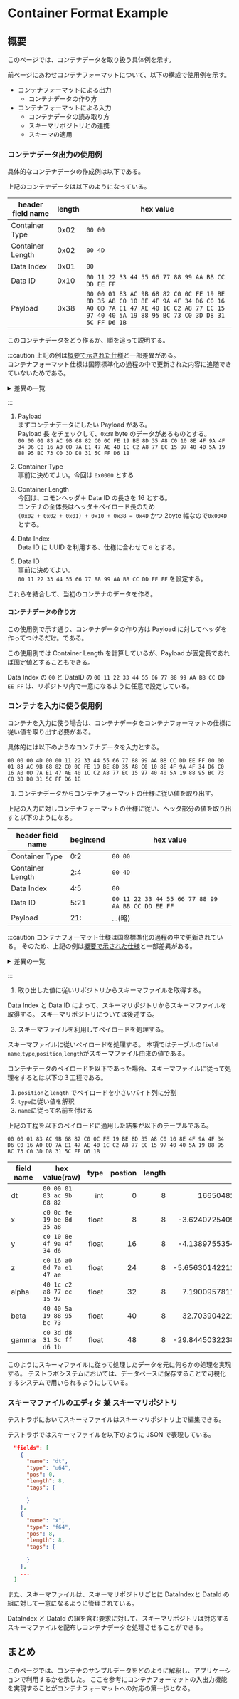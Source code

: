 # Container Format Example

## 概要

このページでは、コンテナデータを取り扱う具体例を示す。

前ページにあわせコンテナフォーマットについて、以下の構成で使用例を示す。

- コンテナフォーマットによる出力
  - コンテナデータの作り方
- コンテナフォーマットによる入力
  - コンテナデータの読み取り方
  - スキーマリポジトリとの連携
  - スキーマの適用

### コンテナデータ出力の使用例

具体的なコンテナデータの作成例は以下である。

<!-- [Download(ExampleContainer)](mobile_acce.cntr)   -->

上記のコンテナデータは以下のようになっている。

| header field name | length | hex value                                                                                                                                                                 |
| ----------------- | ------ | ------------------------------------------------------------------------------------------------------------------------------------------------------------------------- |
| Container Type    | 0x02   | `00 00`                                                                                                                                                                   |
| Container Length  | 0x02   | `00 4D`                                                                                                                                                                   |
| Data Index        | 0x01   | `00`                                                                                                                                                                      |
| Data ID           | 0x10   | `00 11 22 33 44 55 66 77 88 99 AA BB CC DD EE FF`                                                                                                                         |
| Payload           | 0x38   | `00 00 01 83 AC 9B 68 82 C0 0C FE 19 BE 8D 35 A8 C0 10 8E 4F 9A 4F 34 D6 C0 16 A0 0D 7A E1 47 AE 40 1C C2 A8 77 EC 15 97 40 40 5A 19 88 95 BC 73 C0 3D D8 31 5C FF D6 1B` |

このコンテナデータをどう作るか、順を追って説明する。

:::caution
上記の例は[概要で示された仕様](./)と一部差異がある。  
コンテナフォーマット仕様は国際標準化の過程の中で更新された内容に追随できていないためである。

<details>
<summary>
差異の一覧
</summary>
<div>

| 項目           | 詳細                                                    |
| -------------- | ------------------------------------------------------- |
| 名称変更       | Data Index -> Data ID Type                              |
| フィールド追加 | Data ID Length                                          |
| 仕様           | Container Type に認められてない値(`0x0000`)が入っている |

</div>
</details>

:::

1. Payload  
   まずコンテナデータにしたい Payload がある。  
   Payload 長 をチェックして、`0x38` byte のデータがあるものとする。  
   `00 00 01 83 AC 9B 68 82 C0 0C FE 19 BE 8D 35 A8 C0 10 8E 4F 9A 4F 34 D6 C0 16 A0 0D 7A E1 47 AE 40 1C C2 A8 77 EC 15 97 40 40 5A 19 88 95 BC 73 C0 3D D8 31 5C FF D6 1B`

1. Container Type  
   事前に決めてよい。今回は `0x0000` とする

1. Container Length  
   今回は、コモンヘッダ＋ Data ID の長さを 16 とする。  
   コンテナの全体長はヘッダ＋ペイロード長のため  
   `(0x02 + 0x02 + 0x01) + 0x10 + 0x38 = 0x4D` かつ 2byte 幅なので`0x004D`とする。

1. Data Index  
   Data ID に UUID を利用する、仕様に合わせて `0` とする。

1. Data ID  
   事前に決めてよい。  
   `00 11 22 33 44 55 66 77 88 99 AA BB CC DD EE FF` を設定する。

これらを結合して、当初のコンテナのデータを作る。

#### コンテナデータの作り方

この使用例で示す通り、コンテナデータの作り方は Payload に対してヘッダを作ってつけるだけ。である。

この使用例では Container Length を計算しているが、Payload が固定長であれば固定値とすることもできる。

Data Index の `00` と DataID の `00 11 22 33 44 55 66 77 88 99 AA BB CC DD EE FF` は、リポジトリ内で一意になるように任意で設定している。

### コンテナを入力に使う使用例

コンテナを入力に使う場合は、コンテナデータをコンテナフォーマットの仕様に従い値を取り出す必要がある。

具体的には以下のようなコンテナデータを入力とする。

`00 00 00 4D 00 00 11 22 33 44 55 66 77 88 99 AA BB CC DD EE FF 00 00 01 83 AC 9B 68 82 C0 0C FE 19 BE 8D 35 A8 C0 10 8E 4F 9A 4F 34 D6 C0 16 A0 0D 7A E1 47 AE 40 1C C2 A8 77 EC 15 97 40 40 5A 19 88 95 BC 73 C0 3D D8 31 5C FF D6 1B`

1. コンテナデータからコンテナフォーマットの仕様に従い値を取り出す。

上記の入力に対しコンテナフォーマットの仕様に従い、ヘッダ部分の値を取り出すと以下のようになる。

| header field name | begin:end | hex value                                         |
| ----------------- | --------- | ------------------------------------------------- |
| Container Type    | 0:2       | `00 00`                                           |
| Container Length  | 2:4       | `00 4D`                                           |
| Data Index        | 4:5       | `00`                                              |
| Data ID           | 5:21      | `00 11 22 33 44 55 66 77 88 99 AA BB CC DD EE FF` |
| Payload           | 21:       | ...(略)                                           |

:::caution
コンテナフォーマット仕様は国際標準化の過程の中で更新されている。
そのため、上記の例は[概要で示された仕様](./)と一部差異がある。

<details>
<summary>
差異の一覧
</summary>
<div>

| 項目           | 詳細                                                     |
| -------------- | -------------------------------------------------------- |
| 名称変更       | Data Index -> Data ID Type                               |
| フィールド追加 | Data ID Length の追加                                    |
| 仕様違反       | Container Type に認められてない値(`0x0000`)が入っている  |
| 仕様削除       | Data Index の値に対応する形で Data Id の長さが決まる仕様 |
| 仕様追加       | Data Id Length が DataId の長さとなる                    |

</div>
</details>

:::

1. 取り出した値に従いリポジトリからスキーマファイルを取得する。

Data Index <!-- Data ID Type --> と Data ID によって、スキーマリポジトリからスキーマファイルを取得する。
スキーマリポジトリについては後述する。

3. スキーマファイルを利用してペイロードを処理する。

スキーマファイルに従いペイロードを処理する。
本項ではテーブルの`field name`,`type`,`position`,`length`がスキーマファイル由来の値である。

コンテナデータのペイロードを以下であった場合、スキーマファイルに従って処理をするとは以下の３工程である。

1. `position`と`length` でペイロードを小さいバイト列に分割
2. `type`に従い値を解釈
3. `name`に従って名前を付ける

上記の工程を以下のペイロードに適用した結果が以下のテーブルである。

`00 00 01 83 AC 9B 68 82 C0 0C FE 19 BE 8D 35 A8 C0 10 8E 4F 9A 4F 34 D6 C0 16 A0 0D 7A E1 47 AE 40 1C C2 A8 77 EC 15 97 40 40 5A 19 88 95 BC 73 C0 3D D8 31 5C FF D6 1B`

| field name | hex value(raw)            |  type | postion | length |               value |
| ---------- | ------------------------- | ----: | ------: | -----: | ------------------: |
| dt         | `00 00 01 83 ac 9b 68 82` |   int |       0 |      8 |       1665048209538 |
| x          | `c0 0c fe 19 be 8d 35 a8` | float |       8 |      8 |  -3.624072540935874 |
| y          | `c0 10 8e 4f 9a 4f 34 d6` | float |      16 |      8 |  -4.138975535473227 |
| z          | `c0 16 a0 0d 7a e1 47 ae` | float |      24 |      8 | -5.6563014221191406 |
| alpha      | `40 1c c2 a8 77 ec 15 97` | float |      32 |      8 |   7.190095781120724 |
| beta       | `40 40 5a 19 88 95 bc 73` | float |      40 |      8 |   32.70390422164282 |
| gamma      | `c0 3d d8 31 5c ff d6 1b` | float |      48 |      8 | -29.844503223857924 |

このようにスキーマファイルに従って処理したデータを元に何らかの処理を実現する。
テストラボシステムにおいては、データベースに保存することで可視化するシステムで用いられるようにしている。

### スキーマファイルのエディタ 兼 スキーマリポジトリ

テストラボにおいてスキーマファイルはスキーマリポジトリ上で編集できる。

テストラボではスキーマファイルを以下のように JSON で表現している。

```json
  "fields": [
    {
      "name": "dt",
      "type": "u64",
      "pos": 0,
      "length": 8,
      "tags": {

      }
    },
    {
      "name": "x",
      "type": "f64",
      "pos": 8,
      "length": 8,
      "tags": {

      }
    },
    ...
  ]
```

また、スキーマファイルは、スキーマリポジトリごとに DataIndex<!-- Data Type-->と DataId の組に対して一意になるように管理されている。

DataIndex と DataId の組を含む要求に対して、スキーマリポジトリは対応するスキーマファイルを配布しコンテナデータを処理させることができる。

## まとめ

このページでは、コンテナのサンプルデータをどのように解釈し、アプリケーションで利用するかを示した。
ここを参考にコンテナフォーマットの入出力機能を実現することがコンテナフォーマットへの対応の第一歩となる。

<!-- ## コンテナフォーマットを取り扱うシステムの構成

環境構築で示したように、テストラボシステムは、以下のような構成となっている。
![](./overview.drawio.png)

コンテナフォーマットを取り扱うシステムの検証のためには以下の検討事項がある


## チュートリアルでの構成例

チュートリアルでの構成について、コンテナ処理データ蓄積部分を詳細化すると以下のような構成要素を持っている。

![](./detail.drawio.png)


テストラボシステムの構成要素について、以降に詳細を記述する。

### kafka
kafka はデータ構造に依存しないメッセージキューである。
トピックと呼ばれる単位でキューを構成し、キューに対してデータを提供する処理と、キューからデータを取得する処理が存在する。
kafkaとは、このようなキューを提供するためのミドルウェアである。

### WebApp
WebAppはセンサデータを取得し、センサデータを格納したコンテナデータをhttp経由によって収集し、kafkaに投入するアプリである。
コンテナデータはkafkaのキューに格納され、次の処理へ引き渡される。

### container-consumer
container-consumerはkafkaのキューからコンテナデータを取得し、処理するアプリである。
コンテナデータを解析して、対応するスキーマファイルをスキーマリポジトリから取得する。
スキーマファイルを利用して、コンテナデータを処理し利用しやすいフォーマットに変換し、kafkaに投入する。

### スキーマリポジトリ
コンテナに格納されたデータのスキーマを管理するリポジトリである。
スキーマファイルの定義をしておくことで、コンテナデータに対応するスキーマデータを配賦できる。

### KSQL
kafka のキューにあるデータに対して、Streaming SQLと呼ばれるストリームデータにSQLライクなクエリを利用可能にする仕組みである

kafkaのキューに格納されたデータをSQLライクなクエリで処理することができる。
処理方法の定義例は [環境構築手順](./environment#%E3%83%87%E3%83%BC%E3%82%BF%E5%A4%89%E6%8F%9B%E3%81%AE%E7%99%BB%E9%8C%B2) であり、
kafkaのキューに入るデータをストリーミングテーブルとして定義することや、ストリーミングテーブルのデータをkafkaのキューとして出力することができる。

ここでは、JSONのデータをAVROと呼ばれるデータフォーマットに書き換えることと、サーバでのタイムスタンプの付与を行う。

### JDBC Connector
kafkaのキューにAVRO形式で蓄積したデータをRDBに蓄積するための仕組みである。 -->
